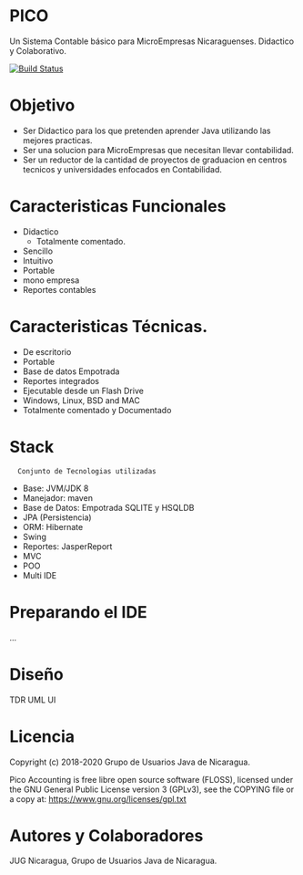 # PICO
Un Sistema Contable básico para MicroEmpresas Nicaraguenses. Didactico y Colaborativo.

[![Build Status](https://travis-ci.org/jug-ni/PICO.svg?branch=master)](https://travis-ci.org/jug-ni/PICO)

# Objetivo
* Ser Didactico para los que pretenden aprender Java utilizando las mejores practicas.
* Ser una solucion para MicroEmpresas que necesitan llevar contabilidad.
* Ser un reductor de la cantidad de proyectos de graduacion en centros tecnicos y universidades enfocados en Contabilidad.

# Caracteristicas Funcionales
* Didactico
  - Totalmente comentado.
* Sencillo
* Intuitivo
* Portable
* mono empresa
* Reportes contables

# Caracteristicas Técnicas.
* De escritorio
* Portable
* Base de datos Empotrada
* Reportes integrados
* Ejecutable desde un Flash Drive
* Windows, Linux, BSD and MAC
* Totalmente comentado y Documentado


# Stack
```
  Conjunto de Tecnologias utilizadas
```
* Base: JVM/JDK 8
* Manejador: maven
* Base de Datos: Empotrada SQLITE  y HSQLDB
* JPA (Persistencia)
* ORM: Hibernate
* Swing
* Reportes: JasperReport
* MVC 
* POO
* Multi IDE


# Preparando  el IDE
...

# Diseño
  TDR <enlace a la pagina de los TDR>
  UML <Enlace a los diagramas de Caso de USO>
  UI <enlace a las interfaces>


# Licencia
Copyright (c) 2018-2020 Grupo de Usuarios Java de Nicaragua.

Pico Accounting is free libre open source software (FLOSS), licensed under the GNU General Public License version 3 (GPLv3), see the COPYING file or a copy at: https://www.gnu.org/licenses/gpl.txt


# Autores y Colaboradores
JUG Nicaragua, Grupo de Usuarios Java de Nicaragua.
